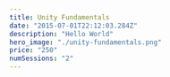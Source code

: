 ```yaml
---
title: Unity Fundamentals
date: "2015-07-01T22:12:03.284Z"
description: "Hello World"
hero_image: "./unity-fundamentals.png"
price: "250"
numSessions: "2"
---
```

